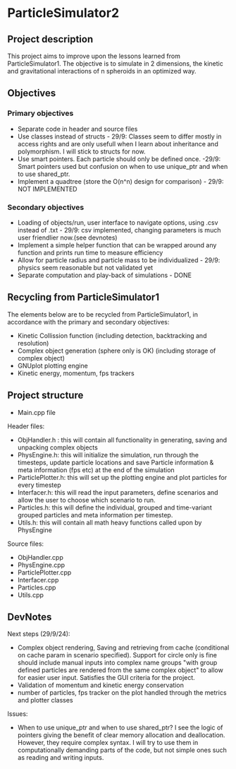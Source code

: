 # ParticleSimulator2

## Project description

This project aims to improve upon the lessons learned from ParticleSimulator1. The objective is to simulate in 2 dimensions, the kinetic and gravitational interactions of n spheroids in an optimized way.

## Objectives

### Primary objectives

*	Separate code in header and source files
*	Use classes instead of structs - 29/9: Classes seem to differ mostly in access rights and are only usefull when I learn about inheritance and polymorphism. I will stick to structs for now.
*	Use smart pointers. Each particle should only be defined once. -29/9: Smart pointers used but confusion on when to use unique_ptr and when to use shared_ptr.
*	Implement a quadtree (store the O(n^n) design for comparison)  - 29/9: NOT IMPLEMENTED

### Secondary objectives

* Loading of objects/run, user interface to navigate options, using .csv instead of .txt - 29/9: csv implemented, changing parameters is much user friendlier now.(see devnotes)
*	Implement a simple helper function that can be wrapped around any function and prints run time to measure efficiency
*	Allow for particle radius and particle mass to be individualized - 29/9: physics seem reasonable but not validated yet
*	Separate computation and play-back of simulations - DONE

## Recycling from ParticleSimulator1

The elements below are to be recycled from ParticleSimulator1, in accordance with the primary and secondary objectives:
*	Kinetic Collission function (including detection, backtracking and resolution)
*	Complex object generation (sphere only is OK) (including storage of complex object)
*	GNUplot plotting engine
*	Kinetic energy, momentum, fps trackers

## Project structure

*	Main.cpp file

Header files:
*	ObjHandler.h : this will contain all functionality in generating, saving and unpacking complex objects
*	PhysEngine.h: this will initialize the simulation, run through the timesteps, update particle locations and save Particle information & meta information (fps etc) at the end of the simulation
*	ParticlePlotter.h: this will set up the plotting engine and plot particles for every timestep
*	Interfacer.h: this will read the input parameters, define scenarios and allow the user to choose which scenario to run.
* Particles.h: this will define the individual, grouped and time-variant grouped particles and meta information per timestep.
* Utils.h: this will contain all math heavy functions  called upon by PhysEngine 

Source files:
* ObjHandler.cpp
* PhysEngine.cpp
* ParticlePlotter.cpp
* Interfacer.cpp
* Particles.cpp
* Utils.cpp


## DevNotes

Next steps (29/9/24):
*	Complex object rendering, Saving and retrieving from cache (conditional on cache param in scenario specified). Support for circle only is fine
        should include manual inputs into complex name groups "with group defined particles are rendered from the same complex object" to allow for easier user input. Satisfies the GUI criteria for the project.
* Validation of momentum and kinetic energy conservation
* number of particles, fps tracker on the plot handled through the metrics and plotter classes


Issues:
*	When to use unique_ptr and when to use shared_ptr? I see the logic of pointers giving the benefit of clear memory allocation and deallocation. However, they require complex syntax. I will try to use them in computationally demanding parts of the code, but not simple ones such as reading and writing inputs.


